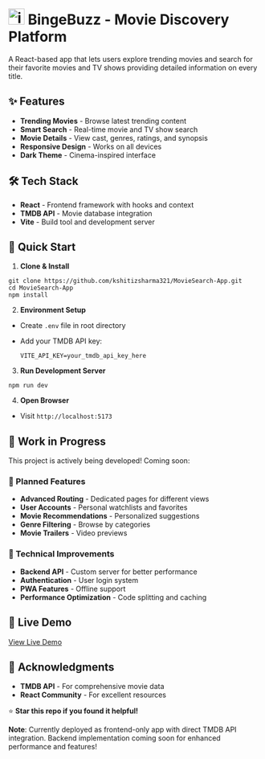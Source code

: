 # <img width="32" height="32" alt="image" src="https://github.com/user-attachments/assets/9768ccb5-2fda-4266-ae7a-4d9192fd3ec4" /> BingeBuzz - Movie Discovery Platform

A React-based app that lets users explore trending movies and search for their favorite movies and TV shows providing detailed information on every title.

## ✨ Features

- **Trending Movies** - Browse latest trending content
- **Smart Search** - Real-time movie and TV show search
- **Movie Details** - View cast, genres, ratings, and synopsis
- **Responsive Design** - Works on all devices
- **Dark Theme** - Cinema-inspired interface

## 🛠️ Tech Stack

- **React** - Frontend framework with hooks and context
- **TMDB API** - Movie database integration
- **Vite** - Build tool and development server

## 🚀 Quick Start

1. **Clone & Install**
  ```
  git clone https://github.com/kshitizsharma321/MovieSearch-App.git
  cd MovieSearch-App
  npm install
  ```

2. **Environment Setup**
- Create `.env` file in root directory
- Add your TMDB API key:

  ```
  VITE_API_KEY=your_tmdb_api_key_here
  ```

3. **Run Development Server**
  ```
  npm run dev
  ```

4. **Open Browser**
- Visit `http://localhost:5173`


## 🔄 Work in Progress

This project is actively being developed! Coming soon:

### 🎯 Planned Features
- **Advanced Routing** - Dedicated pages for different views
- **User Accounts** - Personal watchlists and favorites
- **Movie Recommendations** - Personalized suggestions
- **Genre Filtering** - Browse by categories
- **Movie Trailers** - Video previews

### 🔧 Technical Improvements
- **Backend API** - Custom server for better performance
- **Authentication** - User login system
- **PWA Features** - Offline support
- **Performance Optimization** - Code splitting and caching

## 🌟 Live Demo

[View Live Demo](https://bingebuzz.vercel.app/)


## 🙏 Acknowledgments

- **TMDB API** - For comprehensive movie data
- **React Community** - For excellent resources

⭐ **Star this repo if you found it helpful!**

**Note**: Currently deployed as frontend-only app with direct TMDB API integration. Backend implementation coming soon for enhanced performance and features!
